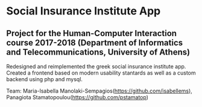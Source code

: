 # Social Insurance Institute App

## Project for the Human-Computer Interaction course 2017-2018 (Department of Informatics and Telecommunications, University of Athens)

Redesigned and reimplemented the greek social insurance institute app.  
Created a frontend based on modern usability stantards as well as a custom backend using php and mysql.

Team: Maria-Isabella Manolaki-Sempagios(https://github.com/isabellems), Panagiota Stamatopoulou(https://github.com/pstamatop)

